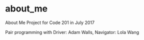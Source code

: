 # about_me
About Me Project for Code 201 in July 2017

Pair programming with Driver: Adam Walls, Navigator: Lola Wang
